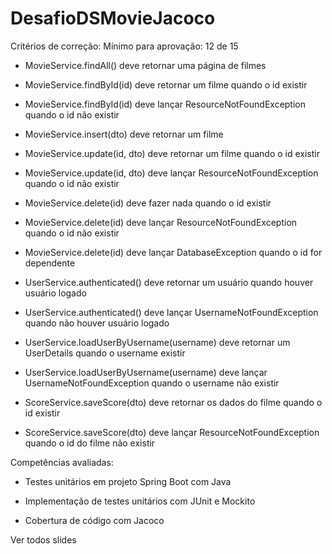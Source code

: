 # DesafioDSMovieJacoco

Critérios de correção:
Mínimo para aprovação: 12 de 15
- MovieService.findAll() deve retornar uma página de filmes

- MovieService.findById(id) deve retornar um filme quando o id existir

- MovieService.findById(id) deve lançar ResourceNotFoundException quando o id não existir

- MovieService.insert(dto) deve retornar um filme

- MovieService.update(id, dto) deve retornar um filme quando o id existir

- MovieService.update(id, dto) deve lançar ResourceNotFoundException quando o id não existir

- MovieService.delete(id) deve fazer nada quando o id existir

- MovieService.delete(id) deve lançar ResourceNotFoundException quando o id não existir

- MovieService.delete(id) deve lançar DatabaseException quando o id for dependente

- UserService.authenticated() deve retornar um usuário quando houver usuário logado

- UserService.authenticated() deve lançar UsernameNotFoundException quando não houver usuário logado

- UserService.loadUserByUsername(username) deve retornar um UserDetails quando o username existir

- UserService.loadUserByUsername(username) deve lançar UsernameNotFoundException quando o username não existir

- ScoreService.saveScore(dto) deve retornar os dados do filme quando o id existir

- ScoreService.saveScore(dto) deve lançar ResourceNotFoundException quando o id do filme não existir

Competências avaliadas:
- Testes unitários em projeto Spring Boot com Java

- Implementação de testes unitários com JUnit e Mockito

- Cobertura de código com Jacoco

Ver todos slides
